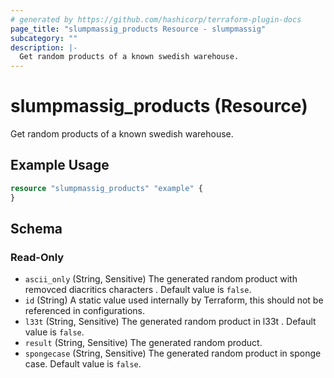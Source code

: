 ```yaml
---
# generated by https://github.com/hashicorp/terraform-plugin-docs
page_title: "slumpmassig_products Resource - slumpmassig"
subcategory: ""
description: |-
  Get random products of a known swedish warehouse.
---
```


# slumpmassig_products (Resource)

Get random products of a known swedish warehouse.

## Example Usage

```terraform
resource "slumpmassig_products" "example" {
}
```

<!-- schema generated by tfplugindocs -->
## Schema

### Read-Only

- `ascii_only` (String, Sensitive) The generated random product with removced diacritics characters . Default value is `false`.
- `id` (String) A static value used internally by Terraform, this should not be referenced in configurations.
- `l33t` (String, Sensitive) The generated random product in l33t  . Default value is `false`.
- `result` (String, Sensitive) The generated random product.
- `spongecase` (String, Sensitive) The generated random product in sponge case. Default value is `false`.
